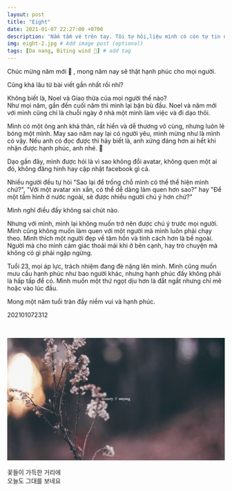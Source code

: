 ```yaml
---
layout: post
title: "Eight"
date: 2021-01-07 22:27:00 +0700
description: 'Nắm tấm vé trên tay. Tôi tự hỏi,liệu mình có còn tự tin như ngày hôm qua?'
img: eight-2.jpg # Add image post (optional)
tags: [Da nang, Biting wind 🎐] # add tag
---
```


Chúc mừng năm mới 🎊 , mong năm nay sẽ thật hạnh phúc cho mọi người.
<br>

Cũng khá lâu từ bài viết gần nhất rồi nhỉ?
<br>

Không biết là, Noel và Giao thừa của mọi người thế nào?
<br>
Như mọi năm, gần đến cuối năm thì mình lại bận bù đầu. Noel và năm mới với mình cũng chỉ là chuỗi ngày ở nhà một mình làm việc và đi dạo thôi. 
<br>

Mình có một ông anh khá thân, rất hiền và dễ thương vô cùng, nhưng luôn lẻ bóng một mình. May sao năm nay lại có người yêu, mình mừng như là mình có vậy. Nếu anh có đọc được thì hãy biết là, anh xứng đáng hơn ai hết khi nhận được hạnh phúc, anh nhé. 🥰
<br>

Dạo gần đây, mình được hỏi là vì sao không đổi avatar, không quen một ai đó, không đăng hình hay cập nhật facebook gì cả.
<br>

Nhiều người đều tự hỏi "Sao lại để trống chỗ mình có thể thể hiện mình chứ?", "Với một avatar xin xắn, có thể dễ dàng làm quen hơn sao?" hay "Để một tấm hình ở nước ngoài, sẽ được nhiều người chú ý hơn chứ?"
<br>

Mình nghĩ điều đấy không sai chút nào.
<br>

Nhưng với mình, mình lại không muốn trở nên được chú ý trước mọi người. Mình cũng không muốn làm quen với một người mà mình luôn phải chạy theo. Mình thích một người đẹp về tâm hồn và tính cách hơn là bề ngoài. Người mà cho mình cảm giác thoải mái khi ở bên cạnh, hay trò chuyện mà không có gì phải ngập ngừng.
<br>

Tuổi 23, mọi áp lực, trách nhiệm đang đè nặng lên mình. Mình cũng muốn mưu cầu hạnh phúc như bao người khác, nhưng hạnh phúc đấy không phải là hấp tấp để có. Mình muốn một thứ ngọt dịu hơn là đắt ngắt nhưng chỉ mê hoặc vào lúc đầu.
<br>

Mong một năm tuổi tràn đầy niềm vui và hạnh phúc. 
<p class="right">
202101072312
</p>

<br>

![Dusk2](/assets/img/eight.jpg#w100)

<p class="center">
꽃들이 가득한 거리에
<br>
오늘도 그대를 보네요
</p>
